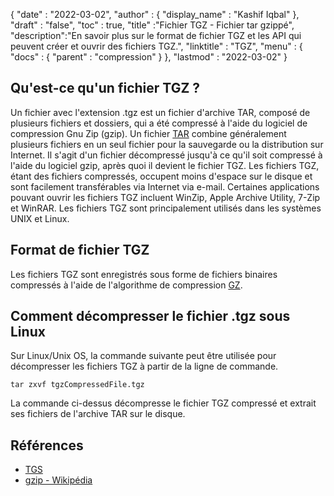 {
  "date" : "2022-03-02",
  "author" : {
    "display_name" : "Kashif Iqbal"
},
  "draft" : "false",
  "toc" : true,
  "title" :"Fichier TGZ - Fichier tar gzippé",
  "description":"En savoir plus sur le format de fichier TGZ et les API qui peuvent créer et ouvrir des fichiers TGZ.",
  "linktitle" : "TGZ",
  "menu" : {
    "docs" : {
      "parent" : "compression"
}
},
  "lastmod" : "2022-03-02"
}

## Qu'est-ce qu'un fichier TGZ ?

Un fichier avec l'extension .tgz est un fichier d'archive TAR, composé de plusieurs fichiers et dossiers, qui a été compressé à l'aide du logiciel de compression Gnu Zip (gzip). Un fichier [TAR](/fr/compression/tar/) combine généralement plusieurs fichiers en un seul fichier pour la sauvegarde ou la distribution sur Internet. Il s'agit d'un fichier décompressé jusqu'à ce qu'il soit compressé à l'aide du logiciel gzip, après quoi il devient le fichier TGZ. Les fichiers TGZ, étant des fichiers compressés, occupent moins d'espace sur le disque et sont facilement transférables via Internet via e-mail. Certaines applications pouvant ouvrir les fichiers TGZ incluent WinZip, Apple Archive Utility, 7-Zip et WinRAR. Les fichiers TGZ sont principalement utilisés dans les systèmes UNIX et Linux.

## Format de fichier TGZ

Les fichiers TGZ sont enregistrés sous forme de fichiers binaires compressés à l'aide de l'algorithme de compression [GZ](/fr/compression/gz/).

## Comment décompresser le fichier .tgz sous Linux

Sur Linux/Unix OS, la commande suivante peut être utilisée pour décompresser les fichiers TGZ à partir de la ligne de commande.

```
tar zxvf tgzCompressedFile.tgz
```

La commande ci-dessus décompresse le fichier TGZ compressé et extrait ses fichiers de l'archive TAR sur le disque.
## Références ##

* [TGS](https://core.telegram.org/stickers#animated-stickers)
* [gzip - Wikipédia](https://en.wikipedia.org/wiki/Gzip)

